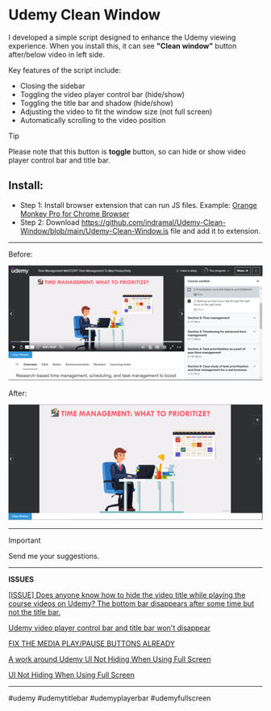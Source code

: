 # Udemy Clean Window

I developed a simple script designed to enhance the Udemy viewing experience. When you install this, it can see **"Clean window"** button after/below video in left side.

Key features of the script include:
- Closing the sidebar
- Toggling the video player control bar (hide/show)
- Toggling the title bar and shadow (hide/show)
- Adjusting the video to fit the window size (not full screen)
- Automatically scrolling to the video position

> [!TIP]
> Please note that this button is **toggle** button, so can hide or show video player control bar and title bar.

## Install:

- Step 1: Install browser extension that can run JS files. Example: [Orange Monkey Pro for Chrome Browser](https://chromewebstore.google.com/detail/orangemonkey-pro/ggdmdoodcfamjggeigifpjfnnjfbland?hl=en "Orange Monkey Pro for Chrome")
- Step 2: Download https://github.com/indramal/Udemy-Clean-Window/blob/main/Udemy-Clean-Window.js file and add it to extension. 

------------

Before:

![Before Clean Window.](https://github.com/indramal/Udemy-Clean-Window/blob/main/beforeclean.PNG)

After: 

![After Clean Window.](https://github.com/indramal/Udemy-Clean-Window/blob/main/afterclean.PNG)

------------

> [!IMPORTANT]
> Send me your suggestions. 

------------

**ISSUES**

[[ISSUE] Does anyone know how to hide the video title while playing the course videos on Udemy? The bottom bar disappears after some time but not the title bar.](https://www.reddit.com/r/Udemy/comments/dw7dc2/issue_does_anyone_know_how_to_hide_the_video/ "[ISSUE] Does anyone know how to hide the video title while playing the course videos on Udemy? The bottom bar disappears after some time but not the title bar.")

[Udemy video player control bar and title bar won't disappear](https://www.reddit.com/r/Udemy/comments/1d8w9sv/udemy_video_player_control_bar_and_title_bar_wont/ "Udemy video player control bar and title bar won't disappear")

[FIX THE MEDIA PLAY/PAUSE BUTTONS ALREADY](https://www.reddit.com/r/Udemy/comments/jc0qmy/fix_the_media_playpause_buttons_already/ "FIX THE MEDIA PLAY/PAUSE BUTTONS ALREADY")

[A work around Udemy UI Not Hiding When Using Full Screen](https://www.reddit.com/r/Udemy/comments/1e3r4mg/a_work_around_udemy_ui_not_hiding_when_using_full/?utm_source=share&utm_medium=web3x&utm_name=web3xcss&utm_term=1&utm_content=share_button)

[UI Not Hiding When Using Full Screen](https://www.reddit.com/r/Udemy/comments/1csqa7i/comment/lelvxim/?utm_source=share&utm_medium=web3x&utm_name=web3xcss&utm_term=1&utm_content=share_button)

------------

#udemy #udemytitlebar #udemyplayerbar #udemyfullscreen
